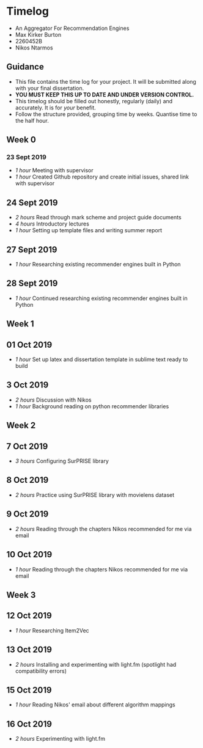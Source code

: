 # Timelog

* An Aggregator For Recommendation Engines
* Max Kirker Burton
* 2260452B
* Nikos Ntarmos

## Guidance

* This file contains the time log for your project. It will be submitted along with your final dissertation.
* **YOU MUST KEEP THIS UP TO DATE AND UNDER VERSION CONTROL.**
* This timelog should be filled out honestly, regularly (daily) and accurately. It is for *your* benefit.
* Follow the structure provided, grouping time by weeks.  Quantise time to the half hour.

## Week 0

### 23 Sept 2019

* *1 hour* Meeting with supervisor
* *1 hour* Created Github repository and create initial issues, shared link with supervisor

## 24 Sept 2019

* *2 hours* Read through mark scheme and project guide documents
* *4 hours* Introductory lectures
* *1 hour* Setting up template files and writing summer report

## 27 Sept 2019
* *1 hour* Researching existing recommender engines built in Python

## 28 Sept 2019
* *1 hour* Continued researching existing recommender engines built in Python

## Week 1

## 01 Oct 2019
* *1 hour* Set up latex and dissertation template in sublime text ready to build

## 3 Oct 2019
* *2 hours* Discussion with Nikos
* *1 hour* Background reading on python recommender libraries

## Week 2

## 7 Oct 2019
* *3 hours* Configuring SurPRISE library

## 8 Oct 2019
* *2 hours* Practice using SurPRISE library with movielens dataset

## 9 Oct 2019
* *2 hours* Reading through the chapters Nikos recommended for me via email

## 10 Oct 2019
* *1 hour* Reading through the chapters Nikos recommended for me via email

## Week 3

## 12 Oct 2019
* *1 hour* Researching Item2Vec

## 13 Oct 2019
* *2 hours* Installing and experimenting with light.fm (spotlight had compatibility errors)

## 15 Oct 2019
* *1 hour* Reading Nikos' email about different algorithm mappings

## 16 Oct 2019
* *2 hours* Experimenting with light.fm
